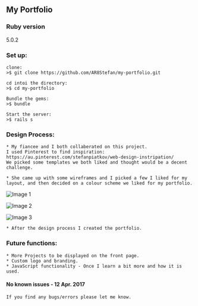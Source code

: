 ## My Portfolio

### Ruby version
5.0.2

### Set up:

	clone:
	>$ git clone https://github.com/AR8Stefan/my-portfolio.git

	cd intoi the directory:
	>$ cd my-portfolio	

	Bundle the gems:
	>$ bundle

	Start the server:
	>$ rails s

### Design Process:

	* My fiancee and I both collaberated on this project.
	I used Pinterest to find inspiration: https://au.pinterest.com/stefanpiatkov/web-design-instripation/
	We picked some templates we both liked and thought would be a decent challenge.

	* She came up with some wireframes and I picked a few I liked for my layout, and then decided on a colour scheme we liked for my portfolio. 

![Image 1](http://res.cloudinary.com/stefank9/image/upload/v1491970960/IMG_55_wdwpzt.png)

![Image 2](http://res.cloudinary.com/stefank9/image/upload/v1491970959/IMG_56_cxw93q.png)

![Image 3](http://res.cloudinary.com/stefank9/image/upload/v1491970960/IMG_57_l6o0uh.png)

	* After the design process I created the portfolio.

### Future functions:

	* More Projects to be displayed on the front page.
	* Custom logo and branding.
	* JavaScript functionality - Once I learn a bit more and how it is used.

#### No known issues - 12 Apr. 2017 

	If you find any bugs/errors please let me know.
